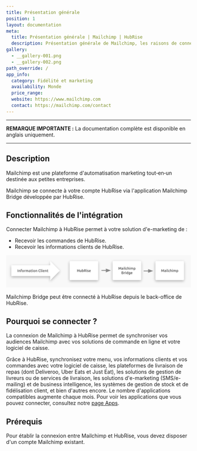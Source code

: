 ```yaml
---
title: Présentation générale
position: 1
layout: documentation
meta:
  title: Présentation générale | Mailchimp | HubRise
  description: Présentation générale de Mailchimp, les raisons de connecter Mailchimp à HubRise et fonctionnalités de l'intégration avec HubRise.
gallery:
  - __gallery-001.png
  - __gallery-002.png
path_override: /
app_info:
  category: Fidélité et marketing
  availability: Monde
  price_range:
  website: https://www.mailchimp.com
  contact: https://mailchimp.com/contact
---
```


---

**REMARQUE IMPORTANTE :** La documentation complète est disponible <Link to="/apps/mailchimp" addLocalePrefix={false}>en anglais uniquement</Link>.

---

## Description

Mailchimp est une plateforme d'automatisation marketing tout‑en‑un destinée aux petites entreprises.

Mailchimp se connecte à votre compte HubRise via l'application Mailchimp Bridge développée par HubRise.

## Fonctionnalités de l'intégration

Connecter Mailchimp à HubRise permet à votre solution d'e-marketing de :

- Recevoir les commandes de HubRise.
- Recevoir les informations clients de HubRise.

![Diagramme de flux de Mailchimp Bridge](./images/007-2x-connection-diagram.png)

Mailchimp Bridge peut être connecté à HubRise depuis le back-office de HubRise.

## Pourquoi se connecter ?

La connexion de Mailchimp à HubRise permet de synchroniser vos audiences Mailchimp avec vos solutions de commande en ligne et votre logiciel de caisse.

Grâce à HubRise, synchronisez votre menu, vos informations clients et vos commandes avec votre logiciel de caisse, les plateformes de livraison de repas (dont Deliveroo, Uber Eats et Just Eat), les solutions de gestion de livreurs ou de services de livraison, les solutions d'e-marketing (SMS/e-mailing) et de business intelligence, les systèmes de gestion de stock et de fidélisation client, et bien d'autres encore. Le nombre d'applications compatibles augmente chaque mois. Pour voir les applications que vous pouvez connecter, consultez notre [page Apps](/apps).

## Prérequis

Pour établir la connexion entre Mailchimp et HubRise, vous devez disposer d'un compte Mailchimp existant.
